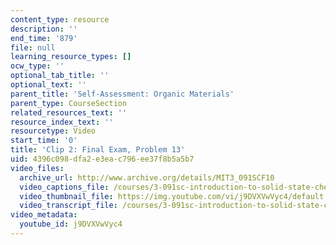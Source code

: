 ```yaml
---
content_type: resource
description: ''
end_time: '879'
file: null
learning_resource_types: []
ocw_type: ''
optional_tab_title: ''
optional_text: ''
parent_title: 'Self-Assessment: Organic Materials'
parent_type: CourseSection
related_resources_text: ''
resource_index_text: ''
resourcetype: Video
start_time: '0'
title: 'Clip 2: Final Exam, Problem 13'
uid: 4396c098-dfa2-e3ea-c796-ee37f8b5a5b7
video_files:
  archive_url: http://www.archive.org/details/MIT3_091SCF10
  video_captions_file: /courses/3-091sc-introduction-to-solid-state-chemistry-fall-2010/f02b206f337f5b5baf9d4adc74a85757_j9DVXVwVyc4.vtt
  video_thumbnail_file: https://img.youtube.com/vi/j9DVXVwVyc4/default.jpg
  video_transcript_file: /courses/3-091sc-introduction-to-solid-state-chemistry-fall-2010/d82c12fbedc99d3c2bafec3246dd50d5_j9DVXVwVyc4.pdf
video_metadata:
  youtube_id: j9DVXVwVyc4
---
```

